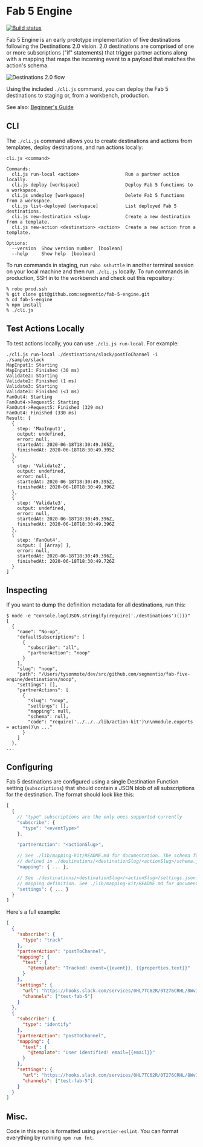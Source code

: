 # Fab 5 Engine

[![Build status](https://badge.buildkite.com/ec5e2cfa66d153ebaf3477af80de2a23f17b647e11e148c63c.svg?branch=master)](https://buildkite.com/segment/fab-5-engine)

Fab 5 Engine is an early prototype implementation of five destinations following the Destinations
2.0 vision. 2.0 destinations are comprised of one or more subscriptions ("if" statements) that
trigger partner actions along with a mapping that maps the incoming event to a payload that matches
the action's schema.

![Destinations 2.0 flow][architecture]

Using the included `./cli.js` command, you can deploy the Fab 5 destinations to staging or, from
a workbench, production.

See also: [Beginner's Guide][beginner]

[architecture]: https://user-images.githubusercontent.com/111501/83700205-10f23e80-a5bb-11ea-9fbe-b1b10c1ed464.png
[beginner]: https://paper.dropbox.com/doc/Fab-5-Engine-Beginners-Guide--A2~KoOcu4qM1rlyX_ZfpyCFTAg-BMfDUPaKMvghmXEtaZpq2

## CLI

The `./cli.js` command allows you to create destinations and actions from templates, deploy
destinations, and run actions locally:

```
cli.js <command>

Commands:
  cli.js run-local <action>                 Run a partner action locally.
  cli.js deploy [workspace]                 Deploy Fab 5 functions to a workspace.
  cli.js undeploy [workspace]               Delete Fab 5 functions from a workspace.
  cli.js list-deployed [workspace]          List deployed Fab 5 destinations.
  cli.js new-destination <slug>             Create a new destination from a template.
  cli.js new-action <destination> <action>  Create a new action from a template.

Options:
  --version  Show version number  [boolean]
  --help     Show help  [boolean]
```

To run commands in staging, run `robo sshuttle` in another terminal session on your local machine
and then run `./cli.js` locally. To run commands in production, SSH in to the workbench and check
out this repository:

```
% robo prod.ssh
% git clone git@github.com:segmentio/fab-5-engine.git
% cd fab-5-engine
% npm install
% ./cli.js
```

## Test Actions Locally

To test actions locally, you can use `./cli.js run-local`. For example:

```
./cli.js run-local ./destinations/slack/postToChannel -i ./sample/slack
MapInput1: Starting
MapInput1: Finished (30 ms)
Validate2: Starting
Validate2: Finished (1 ms)
Validate3: Starting
Validate3: Finished (<1 ms)
FanOut4: Starting
FanOut4->Request5: Starting
FanOut4->Request5: Finished (329 ms)
FanOut4: Finished (330 ms)
Result: [
  {
    step: 'MapInput1',
    output: undefined,
    error: null,
    startedAt: 2020-06-18T18:30:49.365Z,
    finishedAt: 2020-06-18T18:30:49.395Z
  },
  {
    step: 'Validate2',
    output: undefined,
    error: null,
    startedAt: 2020-06-18T18:30:49.395Z,
    finishedAt: 2020-06-18T18:30:49.396Z
  },
  {
    step: 'Validate3',
    output: undefined,
    error: null,
    startedAt: 2020-06-18T18:30:49.396Z,
    finishedAt: 2020-06-18T18:30:49.396Z
  },
  {
    step: 'FanOut4',
    output: [ [Array] ],
    error: null,
    startedAt: 2020-06-18T18:30:49.396Z,
    finishedAt: 2020-06-18T18:30:49.726Z
  }
]
```

## Inspecting

If you want to dump the definition metadata for all destinations, run this:

```
$ node -e "console.log(JSON.stringify(require('./destinations')()))"
[
  {
    "name": "No-op",
    "defaultSubscriptions": [
      {
        "subscribe": "all",
        "partnerAction": "noop"
      }
    ],
    "slug": "noop",
    "path": "/Users/tysonmote/dev/src/github.com/segmentio/fab-five-engine/destinations/noop",
    "settings": [],
    "partnerActions": [
      {
        "slug": "noop",
        "settings": [],
        "mapping": null,
        "schema": null,
        "code": "require('../../../lib/action-kit')\n\nmodule.exports = action()\n ..."
      }
    ]
  },
...
```

## Configuring

Fab 5 destinations are configured using a single Destination Function setting (`subscriptions`) that
should contain a JSON blob of all subscriptions for the destination. The format should look like
this:

```js
[
  {
    // "type" subscriptions are the only ones supported currently
    "subscribe": {
      "type": "<eventType>"
    },

    "partnerAction": "<actionSlug>",

    // See ./lib/mapping-kit/README.md for documentation. The schema for each partner action is
    // defined in ./destinations/<destinationSlug/<actionSlug>/schema.json
    "mapping": { ... },

    // See ./destinations/<destinationSlug>/<actionSlug>/settings.json. This can be a mapping-kit
    // mapping definition. See ./lib/mapping-kit/README.md for documentation.
    "settings": { ... }
  }
]
```

Here's a full example:

```json
[
  {
    "subscribe": {
      "type": "track"
    },
    "partnerAction": "postToChannel",
    "mapping": {
      "text": {
        "@template": "Tracked! event={{event}}, {{properties.text}}"
      }
    },
    "settings": {
      "url": "https://hooks.slack.com/services/0HL7TC62R/0T276CRHL/8WvI6gEiE9ZqD47kWqYbfIhZ",
      "channels": ["test-fab-5"]
    }
  },
  {
    "subscribe": {
      "type": "identify"
    },
    "partnerAction": "postToChannel",
    "mapping": {
      "text": {
        "@template": "User identified! email={{email}}"
      }
    },
    "settings": {
      "url": "https://hooks.slack.com/services/0HL7TC62R/0T276CRHL/8WvI6gEiE9ZqD47kWqYbfIhZ",
      "channels": ["test-fab-5"]
    }
  }
]
```

## Misc.

Code in this repo is formatted using `prettier-eslint`. You can format everything by running `npm run fmt`.
